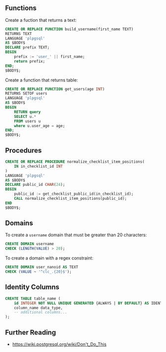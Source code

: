 
## Functions

Create a fuction that returns a text:

```sql
CREATE OR REPLACE FUNCTION build_username(first_name TEXT)
RETURNS TEXT
LANGUAGE 'plpgsql'
AS $BODY$
DECLARE prefix TEXT;
BEGIN
    prefix := 'user_' || first_name;
    return prefix;
END;
$BODY$;
```


Create a function that returns table:

```sql
CREATE OR REPLACE FUNCTION get_users(age INT)
RETURNS SETOF users 
LANGUAGE 'plpgsql'
AS $BODY$
BEGIN
    RETURN query 
    SELECT u.*
    FROM users u
    where u.user_age = age;
END;
$BODY$;
```


## Procedures

```sql
CREATE OR REPLACE PROCEDURE normalize_checklist_item_positions(
    IN in_checklist_id INT
)
LANGUAGE 'plpgsql'
AS $BODY$
DECLARE public_id CHAR(24);
BEGIN
	public_id := get_checklist_public_id(in_checklist_id);
	CALL normalize_checklist_item_positions(public_id);
END
$BODY$;
```


## Domains

To create a `username` domain that must be greater than 20 characters: 

```sql
CREATE DOMAIN username 
CHECK (LENGTH(VALUE) > 20);
```

To create a domain with a regex constraint:

```sql
CREATE DOMAIN user_nanoid AS TEXT
CHECK (VALUE ~ '^clc_.{20}$');
```



## Identity Columns

```sql
CREATE TABLE table_name (
    id INTEGER NOT NULL UNIQUE GENERATED {ALWAYS | BY DEFAULT} AS IDENTITY PRIMARY KEY,
    column_name data_type,
    -- additional columns...
);
```


## Further Reading

* https://wiki.postgresql.org/wiki/Don't_Do_This
